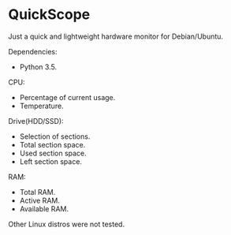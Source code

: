 # QuickScope
Just a quick and lightweight hardware monitor for Debian/Ubuntu.

Dependencies:
  - Python 3.5.


CPU:
  - Percentage of current usage.
  - Temperature.
  
  
Drive(HDD/SSD):
  - Selection of sections.
  - Total section space.
  - Used section space.
  - Left section space.
  
  
RAM:
  - Total RAM.
  - Active RAM.
  - Available RAM.


Other Linux distros were not tested.

